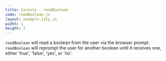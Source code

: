 ```yaml
---
title: Console - readBoolean
code: readBoolean.js
layout: example.11ty.js
width: 1
height: 1
---
```


`readBoolean` will read a boolean from the user via the browser prompt.
`readBoolean` will reprompt the user for another boolean until it receives one, either 'true', 'false', 'yes', or 'no'.
